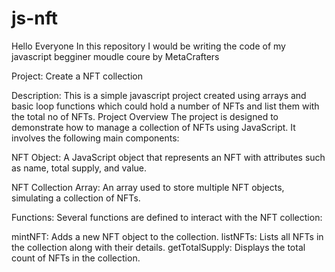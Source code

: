 # js-nft
Hello Everyone In this repository I would be writing the code of my javascript begginer moudle coure by MetaCrafters

Project: Create a NFT collection

Description: This is a simple javascript project created using arrays and basic loop functions which could hold a number of NFTs and list them with the total no of NFTs.
Project Overview
The project is designed to demonstrate how to manage a collection of NFTs using JavaScript. It involves the following main components:

NFT Object: A JavaScript object that represents an NFT with attributes such as name, total supply, and value.

NFT Collection Array: An array used to store multiple NFT objects, simulating a collection of NFTs.

Functions: Several functions are defined to interact with the NFT collection:

mintNFT: Adds a new NFT object to the collection.
listNFTs: Lists all NFTs in the collection along with their details.
getTotalSupply: Displays the total count of NFTs in the collection.
